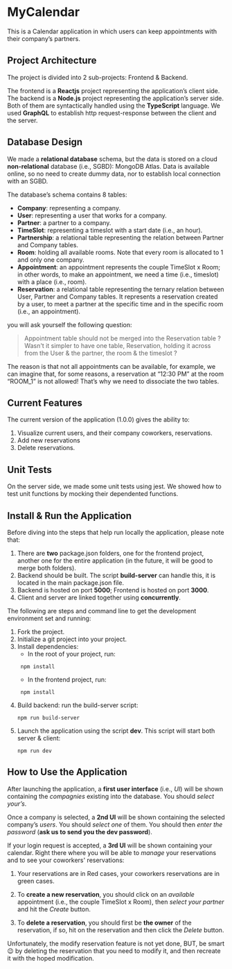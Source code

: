# MyCalendar

This is a Calendar application in which users can keep appointments with their company’s partners.

## Project Architecture

The project is divided into 2 sub-projects: Frontend & Backend.

The frontend is a **Reactjs** project representing the application’s client side. The backend is a **Node.js** project representing the application’s server side. Both of them are syntactically handled using the **TypeScript** language. We used **GraphQL** to establish http request-response between the client and the server.

## Database Design

We made a **relational database** schema, but the data is stored on a cloud **non-relational** database (i.e., SGBD): MongoDB Atlas. Data is available online, so no need to create dummy data, nor to establish local connection with an SGBD.

The database’s schema contains 8 tables:

- **Company**: representing a company.
- **User**: representing a user that works for a company.
- **Partner**: a partner to a company.
- **TimeSlot**: representing a timeslot with a start date (i.e., an hour).
- **Partnership**: a relational table representing the relation between Partner and Company tables.
- **Room**: holding all available rooms. Note that every room is allocated to 1 and only one company.
- **Appointment**: an appointment represents the couple TimeSlot x Room; in other words, to make an appointment, we need a time (i.e., timeslot) with a place (i.e., room).
- **Reservation**: a relational table representing the ternary relation between User, Partner and Company tables. It represents a reservation created by a user, to meet a partner at the specific time and in the specific room (i.e., an appointment).

you will ask yourself the following question:

> Appointment table should not be merged into the Reservation table ? Wasn't it simpler to have one table, Reservation, holding it across from the User & the partner, the room & the timeslot ?

The reason is that not all appointments can be available, for example, we can imagine that, for some reasons, a reservation at “12:30 PM” at the room “ROOM_1” is not allowed! That’s why we need to dissociate the two tables.

## Current Features

The current version of the application (1.0.0) gives the ability to:

1. Visualize current users, and their company coworkers, reservations.
2. Add new reservations
3. Delete reservations.

## Unit Tests

On the server side, we made some unit tests using jest. We showed how to test unit functions by mocking their dependented functions.

## Install & Run the Application

Before diving into the steps that help run locally the application, please note that:

1. There are **two** package.json folders, one for the frontend project, another one for the entire application (in the future, it will be good to merge both folders).
2. Backend should be built. The script **build-server** can handle this, it is located in the main package.json file.
3. Backend is hosted on port **5000**; Frontend is hosted on port **3000**.
4. Client and server are linked together using **concurrently**.

The following are steps and command line to get the development environment set and running:

1. Fork the project.
2. Initialize a git project into your project.
3. Install dependencies:
   - In the root of your project, run:
   ```
    npm install
   ```
   - In the frontend project, run:
   ```
    npm install
   ```
4. Build backend: run the build-server script:
   ```
   npm run build-server
   ```
5. Launch the application using the script **dev**. This script will start both server & client:
   ```
   npm run dev
   ```

## How to Use the Application

After launching the application, a **first user interface** (i.e., _UI_) will be shown containing the _compagnies_ existing into the database. You should _select your’s_.

Once a company is selected, a **2nd UI** will be shown containing the selected company’s _users_. You should _select one_ of them. You should then _enter the password_ (**ask us to send you the dev password**).

If your login request is accepted, a **3rd UI** will be shown containing your calendar. Right there where you will be able to _manage_ your reservations and to see your coworkers' reservations:

1. Your reservations are in Red cases, your coworkers reservations are in green cases.

2. To **create a new reservation**, you should click on an _available_ appointment (i.e., the couple TimeSlot x Room), then _select your partner_ and hit the _Create_ button.

3. To **delete a reservation**, you should first be **the owner** of the reservation, if so, hit on the reservation and then click the _Delete_ button.

Unfortunately, the modify reservation feature is not yet done, BUT, be smart :wink: by deleting the reservation that you need to modify it, and then recreate it with the hoped modification.
